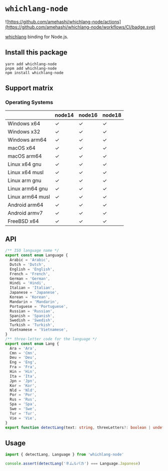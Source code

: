 # `whichlang-node`

![https://github.com/amehashi/whichlang-node/actions](https://github.com/amehashi/whichlang-node/workflows/CI/badge.svg)

[whichlang](https://github.com/quickwit-oss/whichlang) binding for Node.js.



## Install this package

```shell
yarn add whichlang-node
pnpm add whichlang-node
npm install whichlang-node
```

## Support matrix

### Operating Systems

|                  | node14 | node16 | node18 |
| ---------------- | ------ | ------ | ------ |
| Windows x64      | ✓      | ✓      | ✓      |
| Windows x32      | ✓      | ✓      | ✓      |
| Windows arm64    | ✓      | ✓      | ✓      |
| macOS x64        | ✓      | ✓      | ✓      |
| macOS arm64      | ✓      | ✓      | ✓      |
| Linux x64 gnu    | ✓      | ✓      | ✓      |
| Linux x64 musl   | ✓      | ✓      | ✓      |
| Linux arm gnu    | ✓      | ✓      | ✓      |
| Linux arm64 gnu  | ✓      | ✓      | ✓      |
| Linux arm64 musl | ✓      | ✓      | ✓      |
| Android arm64    | ✓      | ✓      | ✓      |
| Android armv7    | ✓      | ✓      | ✓      |
| FreeBSD x64      | ✓      | ✓      | ✓      |

## API

```ts
/** ISO language name */
export const enum Language {
  Arabic = 'Arabic',
  Dutch = 'Dutch',
  English = 'English',
  French = 'French',
  German = 'German',
  Hindi = 'Hindi',
  Italian = 'Italian',
  Japanese = 'Japanese',
  Korean = 'Korean',
  Mandarin = 'Mandarin',
  Portuguese = 'Portuguese',
  Russian = 'Russian',
  Spanish = 'Spanish',
  Swedish = 'Swedish',
  Turkish = 'Turkish',
  Vietnamese = 'Vietnamese',
}
/** three-letter code for the language */
export const enum Lang {
  Ara = 'Ara',
  Cmn = 'Cmn',
  Deu = 'Deu',
  Eng = 'Eng',
  Fra = 'Fra',
  Hin = 'Hin',
  Ita = 'Ita',
  Jpn = 'Jpn',
  Kor = 'Kor',
  Nld = 'Nld',
  Por = 'Por',
  Rus = 'Rus',
  Spa = 'Spa',
  Swe = 'Swe',
  Tur = 'Tur',
  Vie = 'Vie',
}
export function detectLang(text: string, threeLetters?: boolean | undefined | null): Lang | Language

```

## Usage

```js
import { detectLang, Language } from 'whichlang-node'

console.assert(detectLang('ネムルバカ') === Language.Japanese)
```
